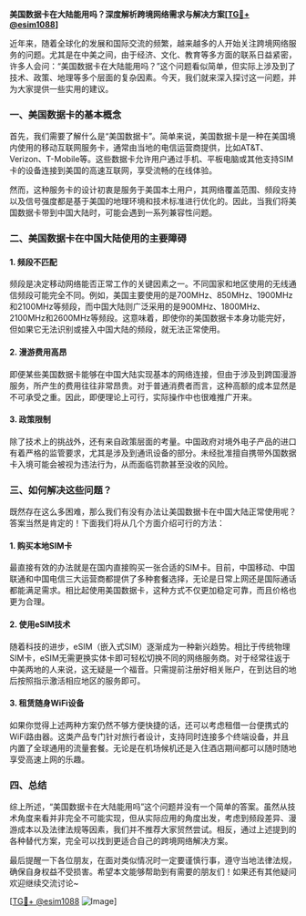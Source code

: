 **美国数据卡在大陆能用吗？深度解析跨境网络需求与解决方案[[TG💪+ @esim1088](https://t.me/s/esim1088)]**

近年来，随着全球化的发展和国际交流的频繁，越来越多的人开始关注跨境网络服务的问题。尤其是在中美之间，由于经济、文化、教育等多方面的联系日益紧密，许多人会问：“美国数据卡在大陆能用吗？”这个问题看似简单，但实际上涉及到了技术、政策、地理等多个层面的复杂因素。今天，我们就来深入探讨这一问题，并为大家提供一些实用的建议。

### 一、美国数据卡的基本概念

首先，我们需要了解什么是“美国数据卡”。简单来说，美国数据卡是一种在美国境内使用的移动互联网服务卡，通常由当地的电信运营商提供，比如AT&T、Verizon、T-Mobile等。这些数据卡允许用户通过手机、平板电脑或其他支持SIM卡的设备连接到美国的高速互联网，享受流畅的在线体验。

然而，这种服务卡的设计初衷是服务于美国本土用户，其网络覆盖范围、频段支持以及信号强度都是基于美国的地理环境和技术标准进行优化的。因此，当我们将美国数据卡带到中国大陆时，可能会遇到一系列兼容性问题。

### 二、美国数据卡在中国大陆使用的主要障碍

#### 1. **频段不匹配**
频段是决定移动网络能否正常工作的关键因素之一。不同国家和地区使用的无线通信频段可能完全不同。例如，美国主要使用的是700MHz、850MHz、1900MHz和2100MHz等频段，而中国大陆则广泛采用的是900MHz、1800MHz、2100MHz和2600MHz等频段。这意味着，即使你的美国数据卡本身功能完好，但如果它无法识别或接入中国大陆的频段，就无法正常使用。

#### 2. **漫游费用高昂**
即便某些美国数据卡能够在中国大陆实现基本的网络连接，但由于涉及到跨国漫游服务，所产生的费用往往非常昂贵。对于普通消费者而言，这种高额的成本显然是不可承受之重。因此，即便理论上可行，实际操作中也很难推广开来。

#### 3. **政策限制**
除了技术上的挑战外，还有来自政策层面的考量。中国政府对境外电子产品的进口有着严格的监管要求，尤其是涉及到通讯设备的部分。未经批准擅自携带外国数据卡入境可能会被视为违法行为，从而面临罚款甚至没收的风险。

### 三、如何解决这些问题？

既然存在这么多困难，那么我们有没有办法让美国数据卡在中国大陆正常使用呢？答案当然是肯定的！下面我们将从几个方面介绍可行的方法：

#### 1. **购买本地SIM卡**
最直接有效的办法就是在国内直接购买一张合适的SIM卡。目前，中国移动、中国联通和中国电信三大运营商都提供了多种套餐选择，无论是日常上网还是国际通话都能满足需求。相比起使用美国数据卡，这种方式不仅更加稳定可靠，而且价格也更为合理。

#### 2. **使用eSIM技术**
随着科技的进步，eSIM（嵌入式SIM）逐渐成为一种新兴趋势。相比于传统物理SIM卡，eSIM无需更换实体卡即可轻松切换不同的网络服务商。对于经常往返于中美两地的人来说，这无疑是一个福音。只需提前注册好相关账户，在到达目的地后按照指示激活相应地区的服务即可。

#### 3. **租赁随身WiFi设备**
如果你觉得上述两种方案仍然不够方便快捷的话，还可以考虑租借一台便携式的WiFi路由器。这类产品专门针对旅行者设计，支持同时连接多个终端设备，并且内置了全球通用的流量套餐。无论是在机场候机还是入住酒店期间都可以随时随地享受高速上网的乐趣。

### 四、总结

综上所述，“美国数据卡在大陆能用吗”这个问题并没有一个简单的答案。虽然从技术角度来看并非完全不可能实现，但从实际应用的角度出发，考虑到频段差异、漫游成本以及法律法规等因素，我们并不推荐大家贸然尝试。相反，通过上述提到的各种替代方案，完全可以找到更适合自己的跨境网络解决方案。

最后提醒一下各位朋友，在面对类似情况时一定要谨慎行事，遵守当地法律法规，确保自身权益不受损害。希望本文能够帮助到有需要的朋友们！如果还有其他疑问欢迎继续交流讨论~

[[TG💪+ @esim1088](https://t.me/s/esim1088) ![Image](https://i.postimg.cc/4NQfJmqS/Snipaste-2025-05-13-00-14-12.png)]
